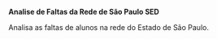 **Analise de Faltas da Rede de São Paulo SED**

Analisa as faltas de alunos na rede do Estado de São Paulo.
